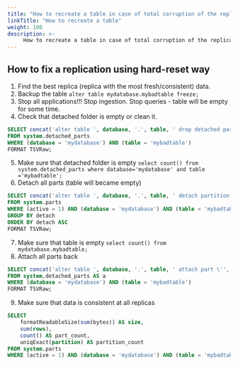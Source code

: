 ```yaml
---
title: "How to recreate a table in case of total corruption of the replication queue"
linkTitle: "How to recreate a table"
weight: 100
description: >-
     How to recreate a table in case of total corruption of the replication queue.
---
```


## How to fix a replication using hard-reset way

1. Find the best replica (replica with the most fresh/consistent) data.
2. Backup the table `alter table mydatabase.mybadtable freeze;`
3. Stop all applications!!! Stop ingestion. Stop queries - table will be empty for some time.
4. Check that detached folder is empty or clean it.
```sql
SELECT concat('alter table ', database, '.', table, ' drop detached part \'', name, '\' settings allow_drop_detached=1;')
FROM system.detached_parts
WHERE (database = 'mydatabase') AND (table = 'mybadtable')
FORMAT TSVRaw;
```
5. Make sure that detached folder is empty `select count() from system.detached_parts where database='mydatabase' and table ='mybadtable';`
6. Detach all parts (table will became empty)
```sql
SELECT concat('alter table ', database, '.', table, ' detach partition id \'', partition_id, '\';') AS detach
FROM system.parts
WHERE (active = 1) AND (database = 'mydatabase') AND (table = 'mybadtable')
GROUP BY detach
ORDER BY detach ASC
FORMAT TSVRaw;
```
7. Make sure that table is empty `select count() from mydatabase.mybadtable;`
8. Attach all parts back
```sql
SELECT concat('alter table ', database, '.', table, ' attach part \'', a.name, '\';')
FROM system.detached_parts AS a
WHERE (database = 'mydatabase') AND (table = 'mybadtable')
FORMAT TSVRaw;
```
9. Make sure that data is consistent at all replicas
```sql
SELECT
    formatReadableSize(sum(bytes)) AS size,
    sum(rows),
    count() AS part_count,
    uniqExact(partition) AS partition_count
FROM system.parts
WHERE (active = 1) AND (database = 'mydatabase') AND (table = 'mybadtable');
```
